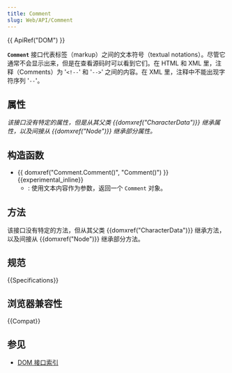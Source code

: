 ```yaml
---
title: Comment
slug: Web/API/Comment
---
```


{{ ApiRef("DOM") }}

**`Comment`** 接口代表标签（markup）之间的文本符号（textual notations）。尽管它通常不会显示出来，但是在查看源码时可以看到它们。在 HTML 和 XML 里，注释（Comments）为 '`<!--`' 和 '`-->`' 之间的内容。在 XML 里，注释中不能出现字符序列 '`--`'。

## 属性

_该接口没有特定的属性，但是从其父类 {{domxref("CharacterData")}} 继承属性，以及间接从 {{domxref("Node")}} 继承部分属性。_

## 构造函数

- {{ domxref("Comment.Comment()", "Comment()") }} {{experimental_inline}}
  - : 使用文本内容作为参数，返回一个 `Comment` 对象。

## 方法

该接口没有特定的方法，但从其父类 {{domxref("CharacterData")}} 继承方法，以及间接从 {{domxref("Node")}} 继承部分方法。

## 规范

{{Specifications}}

## 浏览器兼容性

{{Compat}}

## 参见

- [DOM 接口索引](/zh-CN/docs/Web/API/Document_Object_Model#DOM_%E6%8E%A5%E5%8F%A3)

